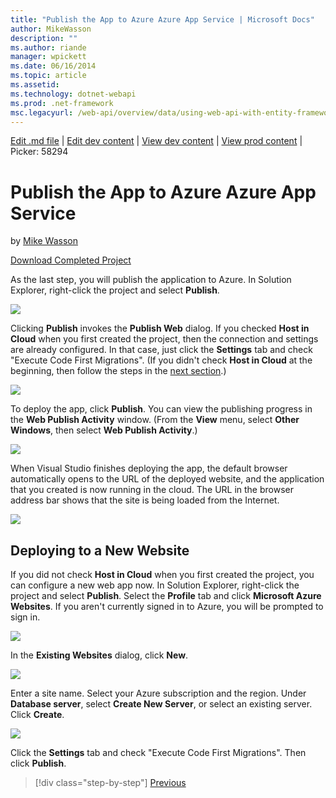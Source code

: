 ```yaml
---
title: "Publish the App to Azure Azure App Service | Microsoft Docs"
author: MikeWasson
description: ""
ms.author: riande
manager: wpickett
ms.date: 06/16/2014
ms.topic: article
ms.assetid: 
ms.technology: dotnet-webapi
ms.prod: .net-framework
msc.legacyurl: /web-api/overview/data/using-web-api-with-entity-framework/part-10
---
```

[Edit .md file](C:\Projects\msc\dev\Msc.Www\Web.ASP\App_Data\github\web-api\overview\data\using-web-api-with-entity-framework\part-10.md) | [Edit dev content](http://www.aspdev.net/umbraco#/content/content/edit/58263) | [View dev content](http://docs.aspdev.net/tutorials/web-api/overview/data/using-web-api-with-entity-framework/part-10.html) | [View prod content](http://www.asp.net/web-api/overview/data/using-web-api-with-entity-framework/part-10) | Picker: 58294

Publish the App to Azure Azure App Service
====================
by [Mike Wasson](https://github.com/MikeWasson)

[Download Completed Project](https://github.com/MikeWasson/BookService)

As the last step, you will publish the application to Azure. In Solution Explorer, right-click the project and select **Publish**.

![](part-10/_static/image1.png)

Clicking **Publish** invokes the **Publish Web** dialog. If you checked **Host in Cloud** when you first created the project, then the connection and settings are already configured. In that case, just click the **Settings** tab and check &quot;Execute Code First Migrations&quot;. (If you didn't check **Host in Cloud** at the beginning, then follow the steps in the [next section](#new-website).)

[![](part-10/_static/image3.png)](part-10/_static/image2.png)

To deploy the app, click **Publish**. You can view the publishing progress in the **Web Publish Activity** window. (From the **View** menu, select **Other Windows**, then select **Web Publish Activity**.)

![](part-10/_static/image4.png)

When Visual Studio finishes deploying the app, the default browser automatically opens to the URL of the deployed website, and the application that you created is now running in the cloud. The URL in the browser address bar shows that the site is being loaded from the Internet.

[![](part-10/_static/image6.png)](part-10/_static/image5.png)

<a id="new-website"></a>
## Deploying to a New Website

If you did not check **Host in Cloud** when you first created the project, you can configure a new web app now. In Solution Explorer, right-click the project and select **Publish**. Select the **Profile** tab and click **Microsoft Azure Websites**. If you aren't currently signed in to Azure, you will be prompted to sign in.

[![](part-10/_static/image8.png)](part-10/_static/image7.png)

In the **Existing Websites** dialog, click **New**.

![](part-10/_static/image9.png)

Enter a site name. Select your Azure subscription and the region. Under **Database server**, select **Create New Server**, or select an existing server. Click **Create**.

[![](part-10/_static/image11.png)](part-10/_static/image10.png)

Click the **Settings** tab and check &quot;Execute Code First Migrations&quot;. Then click **Publish**.

>[!div class="step-by-step"] [Previous](part-9.md)